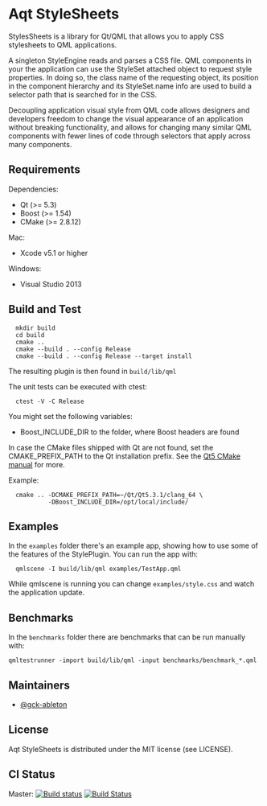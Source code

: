 # Aqt StyleSheets

StylesSheets is a library for Qt/QML that allows you to apply CSS stylesheets to
QML applications.

A singleton StyleEngine reads and parses a CSS file. QML components in your
the application can use the StyleSet attached object to request style properties. In
doing so, the class name of the requesting object, its position in the component
hierarchy and its StyleSet.name info are used to build a selector path that is
searched for in the CSS.

Decoupling application visual style from QML code allows designers and
developers freedom to change the visual appearance of an application without
breaking functionality, and allows for changing many similar QML components with
fewer lines of code through selectors that apply across many components.


## Requirements

Dependencies:

  - Qt (>= 5.3)
  - Boost (>= 1.54)
  - CMake (>= 2.8.12)

Mac:

  - Xcode v5.1 or higher

Windows:

  - Visual Studio 2013


## Build and Test

```
  mkdir build
  cd build
  cmake ..
  cmake --build . --config Release
  cmake --build . --config Release --target install
```

The resulting plugin is then found in `build/lib/qml`

The unit tests can be executed with ctest:

```
  ctest -V -C Release
```

You might set the following variables:

- Boost_INCLUDE_DIR   to the folder, where Boost headers are found

In case the CMake files shipped with Qt are not found, set the CMAKE_PREFIX_PATH
to the Qt installation prefix. See the
[Qt5 CMake manual](http://qt-project.org/doc/qt-5/cmake-manual.html) for more.

Example:

```
  cmake .. -DCMAKE_PREFIX_PATH=~/Qt/Qt5.3.1/clang_64 \
           -DBoost_INCLUDE_DIR=/opt/local/include/
```


## Examples

In the `examples` folder there's an example app, showing how to use some of the
features of the StylePlugin. You can run the app with:

```
  qmlscene -I build/lib/qml examples/TestApp.qml
```

While qmlscene is running you can change `examples/style.css` and watch the
application update.


## Benchmarks

In the `benchmarks` folder there are benchmarks that can be run manually with:

```
qmltestrunner -import build/lib/qml -input benchmarks/benchmark_*.qml
```

## Maintainers

* [@gck-ableton](https://github.com/gck-ableton)


## License

Aqt StyleSheets is distributed under the MIT license (see LICENSE).


## CI Status

Master: [![Build status](https://ci.appveyor.com/api/projects/status/vvgdowxuay94x7e3/branch/master?svg=true)](https://ci.appveyor.com/project/gck-ableton/aqt-stylesheets/branch/master)
[![Build Status](https://travis-ci.org/Ableton/aqt-stylesheets.svg?branch=master)](https://travis-ci.org/Ableton/aqt-stylesheets)
